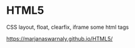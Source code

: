 # HTML5
CSS layout, float, clearfix, iframe some html tags

https://marjanaswarnaly.github.io/HTML5/

